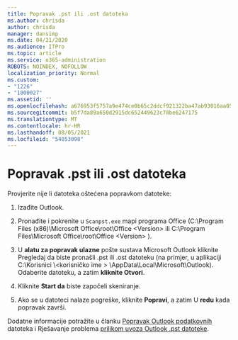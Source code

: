 ```yaml
---
title: Popravak .pst ili .ost datoteka
ms.author: chrisda
author: chrisda
manager: dansimp
ms.date: 04/21/2020
ms.audience: ITPro
ms.topic: article
ms.service: o365-administration
ROBOTS: NOINDEX, NOFOLLOW
localization_priority: Normal
ms.custom:
- "1226"
- "1800027"
ms.assetid: ''
ms.openlocfilehash: a676953f5757a9e474ce0b65c2ddcf921322ba47ab93016aa05f23c8a70d8d24
ms.sourcegitcommit: b5f7da89a650d2915dc652449623c78be6247175
ms.translationtype: MT
ms.contentlocale: hr-HR
ms.lasthandoff: 08/05/2021
ms.locfileid: "54053098"
---
```

# <a name="repair-pst-or-ost-files"></a>Popravak .pst ili .ost datoteka

Provjerite nije li datoteka oštećena popravkom datoteke:

1. Izađite Outlook.

2. Pronađite i pokrenite u `Scanpst.exe` mapi programa Office (C:\Program Files (x86)\Microsoft Office\root\Office \<Version\> ili C:\Program Files\Microsoft Office\root\Office \<Version\> ).

3. U **alatu za popravak ulazne** pošte  sustava Microsoft Outlook kliknite Pregledaj da biste pronašli .pst ili .ost datoteku (na primjer, u aplikaciji C:\Korisnici \\<korisničko ime \> \AppData\Local\Microsoft\Outlook). Odaberite datoteku, a zatim **kliknite Otvori**.

4. Kliknite **Start da** biste započeli skeniranje.

5. Ako se u datoteci nalaze pogreške, kliknite **Popravi**, a zatim U **redu** kada popravak završi.

Dodatne informacije potražite u članku [Popravak Outlook podatkovnih](https://support.office.com/article/25663bc3-11ec-4412-86c4-60458afc5253) datoteka i Rješavanje problema [prilikom uvoza Outlook .pst datoteke](https://support.office.com/article/2d2e50dc-5c36-4ab2-ab50-f1be733b3d6e).
